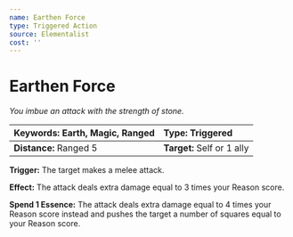 ```yaml
---
name: Earthen Force
type: Triggered Action
source: Elementalist
cost: ''
---
```


# Earthen Force

*You imbue an attack with the strength of stone.*

| **Keywords:** Earth, Magic, Ranged | **Type:** Triggered        |
| :--------------------------------- | :------------------------- |
| **Distance:** Ranged 5             | **Target:** Self or 1 ally |

**Trigger:** The target makes a melee attack.

**Effect:** The attack deals extra damage equal to 3 times your Reason score.

**Spend 1 Essence:** The attack deals extra damage equal to 4 times your Reason score instead and pushes the target a number of squares equal to your Reason score.
